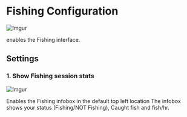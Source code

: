 # Fishing Configuration
![Imgur](https://i.imgur.com/GEzrTRT.png)

enables the Fishing interface. 

## Settings

### 1. Show Fishing session stats

![Imgur](https://i.imgur.com/lrS4q9v.png)

Enables the Fishing infobox in the default top left location
The infobox shows your status (Fishing/NOT Fishing), Caught fish and fish/hr.